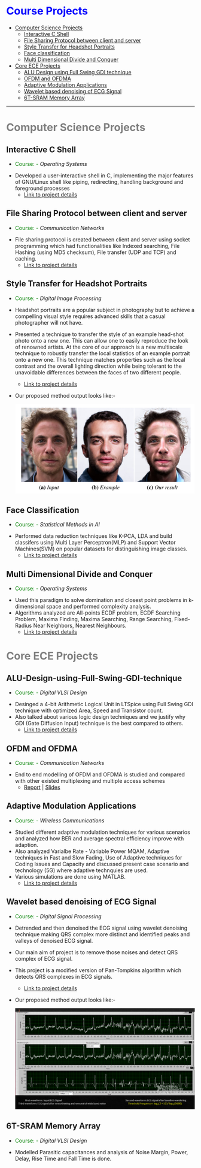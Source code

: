 <span style="color:Blue;">Course Projects</span>
=========

<!--ts-->
   * [Computer Science Projects](#computer-science-projects)
     * [Interactive C Shell](#interactive-c-shell)
     * [File Sharing Protocol between client and server](#file-sharing-protocol-between-client-and-server)
     * [Style Transfer for Headshot Portraits](#style-transfer-for-headshot-portraits)
     * [Face classification](#face-classification)
     * [Multi Dimensional Divide and Conquer](#multi-dimensional-divide-and-conquer)
   * [Core ECE Projects](#core-ece-projects)
      * [ALU Design using Full Swing GDI technique](#alu-design-using-full-swing-gdi-technique)
      * [OFDM and OFDMA](#ofdm-and-ofdma)
      * [Adaptive Modulation Applications](#adaptive-modulation-applications)
      * [Wavelet based denoising of ECG Signal](#wavelet-based-denoising-of-ecg-signal)
      * [6T-SRAM Memory Array](#6t-sram-memory-array)
      
<!--te-->


___

<span style="color:grey;">Computer Science Projects</span>
===========

Interactive C Shell
-----
- <span style="color:green;">Course: - </span> *Operating Systems*
* Developed a user-interactive shell in C, implementing the major features of GNU/Linux shell like piping, redirecting, handling background and foreground processes
  - [Link to project details](https://github.com/saikrishnacharan/Interactive-Shell)

File Sharing Protocol between client and server
-----
- <span style="color:green;">Course: -</span> *Communication Networks*
* File sharing protocol is created between client and server using socket programming which had functionalities like Indexed searching, File Hashing (using MD5 checksum), File transfer (UDP and TCP) and caching.
  - [Link to project details](https://github.com/saikrishnacharan/File-Transfer-Protocal-between-client-and-server)

Style Transfer for Headshot Portraits
-----
- <span style="color:green;">Course: - </span>*Digital Image Processing*
* Headshot portraits are a popular subject in photography but to achieve a compelling visual style requires advanced skills that a casual photographer will not have. 
* Presented a technique to transfer the style of an example head-shot photo onto a new one. This can allow one to easily reproduce the look of renowned artists. At the core of our approach is a new multiscale technique to robustly transfer the local statistics of an example portrait onto a new one. This technique matches properties such as the local contrast and the overall lighting direction while being tolerant to the unavoidable differences between the faces of two different people. 
  - [Link to project details](https://github.com/saikrishnacharan/Style-Transfer-for-Headshot-Potrait)
* Our proposed method output looks like:- 

  <img src="images/Headshot.png?raw=true"/>
  
  
Face Classification 
-----
- <span style="color:green;">Course: -</span>  *Statistical Methods in AI*
* Performed data reduction techniques like K-PCA, LDA and build classifers using Multi Layer Perceptron(MLP) and Support Vector Machines(SVM) on popular datasets for distinguishing image classes.
  - [Link to project details](https://github.com/saikrishnacharan/Image-Classification)

Multi Dimensional Divide and Conquer
-----
- <span style="color:green;">Course: -</span>  *Operating Systems*
* Used this paradigm to solve domination and closest point problems in k-dimensional space and performed complexity analysis.
* Algorithms analyzed are All-points ECDF problem, ECDF Searching Problem, Maxima Finding, Maxima Searching, Range Searching, Fixed-Radius Near Neighbors, Nearest Neighbours.
  - [Link to project details](https://github.com/saikrishnacharan/Multi-Dimensional-Divide-and-Conquer)

<span style="color:grey;">Core ECE Projects</span>
===========

ALU-Design-using-Full-Swing-GDI-technique
-----
- <span style="color:green;">Course: -</span>  *Digital VLSI Design*
* Desinged a 4-bit Arithmetic Logical Unit in LTSpice using Full Swing GDI technique with optimized Area, Speed and Transistor count.
* Also talked about various logic design techniques and we justify why GDI (Gate Diffusion Input) technique is the best compared to others. 
  - [Link to project details](https://github.com/saikrishnacharan/ALU-Design-using-Full-Swing-GDI-technique)

OFDM and OFDMA
-----
- <span style="color:green;">Course: -</span>  *Communication Networks*
* End to end modelling of OFDM and OFDMA is studied and compared with other existed multiplexing and multiple access schemes
  - [Report](/pdf/Communication_Networks_Project1_OFDM_OFDMA.pdf)  |  [Slides](/pdf/CN_Slides_OFDM.pdf)
  
Adaptive Modulation Applications
-----
- <span style="color:green;">Course: -</span>  *Wireless Communications*
* Studied different adaptive modulation techniques for various scenarios and analyzed how BER and average spectral efficiency improve with adaption.
* Also analyzed Varialbe Rate - Variable Power MQAM, Adaptive techniques in Fast and Slow Fading, Use of Adaptive techniques for Coding Issues and Capacity and discussed present case scenario and technology (5G) where adaptive technquies are used.
* Various simulations are done using MATLAB. 
  - [Link to project details](https://github.com/saikrishnacharan/Adaptive-Modulation)
 
Wavelet based denoising of ECG Signal
-----
 - <span style="color:green;">Course: -</span>  *Digital Signal Processing*
 * Detrended and then denoised the ECG signal using wavelet denoising technique making QRS complex more distinct and identified peaks and valleys of denoised ECG signal.
 * Our main aim of project is to remove those noises and detect QRS complex of ECG signal.
 * This project is a modified version of Pan-Tompkins algorithm which detects QRS complexes in ECG signals.
   - [Link to project details](https://github.com/saikrishnacharan/Wavlet-based-denoising-of-ECG-signal)

 * Our proposed method output looks like:-
 
    <img src="images/DSP_Wavlet_based_denoising.png?raw=true"/>
    
  6T-SRAM Memory Array
  -----
  - <span style="color:green;">Course: -</span>  *Digital VLSI Design*
  * Modelled Parasitic capacitances and analysis of Noise Margin, Power, Delay, Rise Time and Fall Time is done.

  

